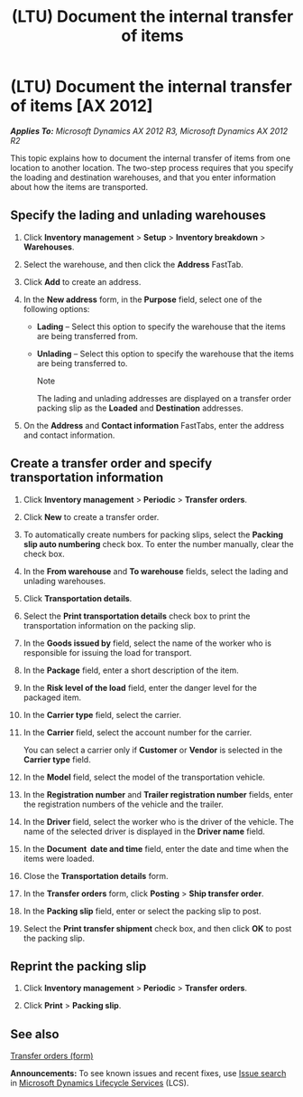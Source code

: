 ﻿---
title: (LTU) Document the internal transfer of items
TOCTitle: (LTU) Document the internal transfer of items
ms:assetid: 559be693-158d-4923-a93b-dc752bc5216e
ms:mtpsurl: https://technet.microsoft.com/en-us/library/JJ665087(v=AX.60)
ms:contentKeyID: 49386669
ms.date: 04/18/2014
mtps_version: v=AX.60
---

# (LTU) Document the internal transfer of items [AX 2012]


_**Applies To:** Microsoft Dynamics AX 2012 R3, Microsoft Dynamics AX 2012 R2_

This topic explains how to document the internal transfer of items from one location to another location. The two-step process requires that you specify the loading and destination warehouses, and that you enter information about how the items are transported.

## Specify the lading and unlading warehouses

1.  Click **Inventory management** \> **Setup** \> **Inventory breakdown** \> **Warehouses**.

2.  Select the warehouse, and then click the **Address** FastTab.

3.  Click **Add** to create an address.

4.  In the **New address** form, in the **Purpose** field, select one of the following options:
    
      - **Lading** – Select this option to specify the warehouse that the items are being transferred from.
    
      - **Unlading** – Select this option to specify the warehouse that the items are being transferred to.
        

        > [!NOTE]
        > <P>The lading and unlading addresses are displayed on a transfer order packing slip as the <STRONG>Loaded</STRONG> and <STRONG>Destination</STRONG> addresses.</P>



5.  On the **Address** and **Contact information** FastTabs, enter the address and contact information.

## Create a transfer order and specify transportation information

1.  Click **Inventory management** \> **Periodic** \> **Transfer orders**.

2.  Click **New** to create a transfer order.

3.  To automatically create numbers for packing slips, select the **Packing slip auto numbering** check box. To enter the number manually, clear the check box.

4.  In the **From warehouse** and **To warehouse** fields, select the lading and unlading warehouses.

5.  Click **Transportation details**.

6.  Select the **Print transportation details** check box to print the transportation information on the packing slip.

7.  In the **Goods issued by** field, select the name of the worker who is responsible for issuing the load for transport.

8.  In the **Package** field, enter a short description of the item.

9.  In the **Risk level of the load** field, enter the danger level for the packaged item.

10. In the **Carrier type** field, select the carrier.

11. In the **Carrier** field, select the account number for the carrier.
    
    You can select a carrier only if **Customer** or **Vendor** is selected in the **Carrier type** field.

12. In the **Model** field, select the model of the transportation vehicle.

13. In the **Registration number** and **Trailer registration number** fields, enter the registration numbers of the vehicle and the trailer.

14. In the **Driver** field, select the worker who is the driver of the vehicle. The name of the selected driver is displayed in the **Driver name** field.

15. In the **Document  date and time** field, enter the date and time when the items were loaded.

16. Close the **Transportation details** form.

17. In the **Transfer orders** form, click **Posting** \> **Ship transfer order**.

18. In the **Packing slip** field, enter or select the packing slip to post.

19. Select the **Print transfer shipment** check box, and then click **OK** to post the packing slip.

## Reprint the packing slip

1.  Click **Inventory management** \> **Periodic** \> **Transfer orders**.

2.  Click **Print** \> **Packing slip**.

## See also

[Transfer orders (form)](https://technet.microsoft.com/en-us/library/aa634530\(v=ax.60\))

  
**Announcements:** To see known issues and recent fixes, use [Issue search](http://go.microsoft.com/fwlink/?linkid=389258) in [Microsoft Dynamics Lifecycle Services](http://go.microsoft.com/fwlink/?linkid=306505) (LCS).

